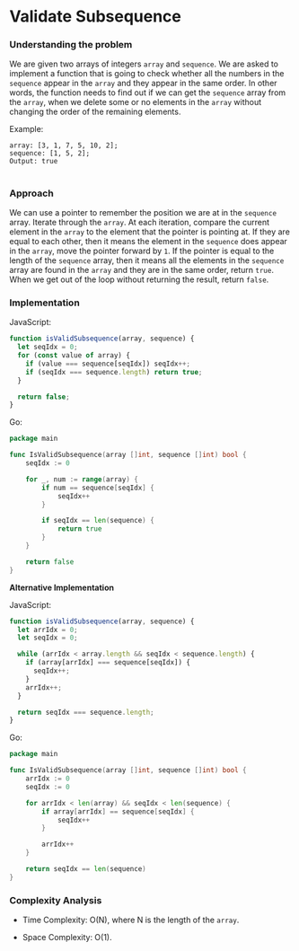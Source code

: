 # Validate Subsequence

### Understanding the problem

We are given two arrays of integers `array` and `sequence`. We are asked to implement a function that is going to check whether all the numbers in the `sequence` appear in the `array` and they appear in the same order. In other words, the function needs to find out if we can get the `sequence` array from the `array`, when we delete some or no elements in the `array` without changing the order of the remaining elements.

Example:

```
array: [3, 1, 7, 5, 10, 2];
sequence: [1, 5, 2];
Output: true
```

#

### Approach

We can use a pointer to remember the position we are at in the `sequence` array. Iterate through the `array`. At each iteration, compare the current element in the `array` to the element that the pointer is pointing at. If they are equal to each other, then it means the element in the `sequence` does appear in the `array`, move the pointer forward by `1`. If the pointer is equal to the length of the `sequence` array, then it means all the elements in the `sequence` array are found in the `array` and they are in the same order, return `true`. When we get out of the loop without returning the result, return `false`.

### Implementation

JavaScript:

```js
function isValidSubsequence(array, sequence) {
  let seqIdx = 0;
  for (const value of array) {
    if (value === sequence[seqIdx]) seqIdx++;
    if (seqIdx === sequence.length) return true;
  }

  return false;
}
```

Go:

```go
package main

func IsValidSubsequence(array []int, sequence []int) bool {
	seqIdx := 0

	for _, num := range(array) {
		if num == sequence[seqIdx] {
			seqIdx++
		}

		if seqIdx == len(sequence) {
			return true
		}
	}

	return false
}
```

**Alternative Implementation**

JavaScript:

```js
function isValidSubsequence(array, sequence) {
  let arrIdx = 0;
  let seqIdx = 0;

  while (arrIdx < array.length && seqIdx < sequence.length) {
    if (array[arrIdx] === sequence[seqIdx]) {
      seqIdx++;
    }
    arrIdx++;
  }

  return seqIdx === sequence.length;
}
```

Go:

```go
package main

func IsValidSubsequence(array []int, sequence []int) bool {
	arrIdx := 0
	seqIdx := 0

	for arrIdx < len(array) && seqIdx < len(sequence) {
		if array[arrIdx] == sequence[seqIdx] {
			seqIdx++
		}

		arrIdx++
	}

	return seqIdx == len(sequence)
}
```

### Complexity Analysis

- Time Complexity: O(N), where N is the length of the `array`.

- Space Complexity: O(1).
